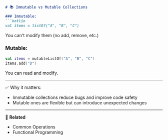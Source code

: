 ```markdown
# 📚 Immutable vs Mutable Collections

### Immutable:
```kotlin
val items = listOf("A", "B", "C")
```

You can't modify them (no add, remove, etc.)

### Mutable:
```kotlin
val items = mutableListOf("A", "B", "C")
items.add("D")
```

You can read and modify.

---

✅ Why it matters:
- Immutable collections reduce bugs and improve code safety
- Mutable ones are flexible but can introduce unexpected changes

---

🔗 **Related**
- Common Operations
- Functional Programming
```
